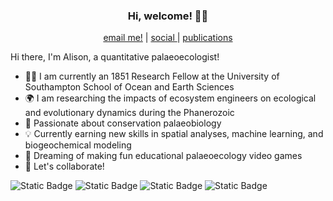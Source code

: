 ### <p align="center"> Hi, welcome! 👋😄 </p>

<p align="center"> 
    <a href="mailto:A.T.Cribb@soton.ac.uk">email me!</a> | <a href="https://twitter.com/alison_cribb"> social </a> | <a href="https://scholar.google.com/citations?user=xxeLtmEAAAAJ&hl=en"> publications </a> 
</p>

Hi there, I'm Alison, a quantitative palaeoecologist!
* :woman_technologist: I am currently an 1851 Research Fellow at the University of Southampton School of Ocean and Earth Sciences
* 🌍 I am researching the impacts of ecosystem engineers on ecological and evolutionary dynamics during the Phanerozoic
* :dizzy: Passionate about conservation palaeobiology 
* 💡 Currently earning new skills in spatial analyses, machine learning, and biogeochemical modeling
* 🤔 Dreaming of making fun educational palaeoecology video games 
* 👭 Let's collaborate!



![Static Badge](https://img.shields.io/badge/yall%20means%20all-8A2BE2) ![Static Badge](https://img.shields.io/badge/fossils%20for%20the%20future-a7c957) ![Static Badge](https://img.shields.io/badge/Early%20Career%20Researcher-f07167) ![Static Badge](https://img.shields.io/badge/she-her-d8e2dc) 





<!--
**atcribb/atcribb** is a ✨ _special_ ✨ repository because its `README.md` (this file) appears on your GitHub profile.

Here are some ideas to get you started:

- 🔭 I’m currently working on ...
- 🌱 I’m currently learning ...
- 👯 I’m looking to collaborate on ...
- 🤔 I’m looking for help with ...
- 💬 Ask me about ...
- 📫 How to reach me: ...
- 😄 Pronouns: ...
- ⚡ Fun fact: ...
-->
